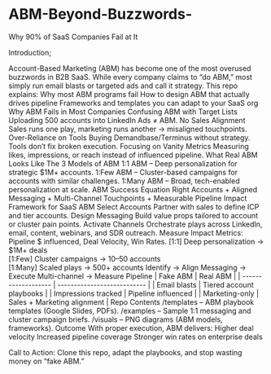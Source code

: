 # ABM-Beyond-Buzzwords-
Why 90% of SaaS Companies Fail at It

Introduction;

Account-Based Marketing (ABM) has become one of the most overused buzzwords in B2B SaaS. While every company claims to “do ABM,” most simply run email blasts or targeted ads and call it strategy. This repo explains:
Why most ABM programs fail
How to design ABM that actually drives pipeline
Frameworks and templates you can adapt to your SaaS org
Why ABM Fails in Most Companies
Confusing ABM with Target Lists
Uploading 500 accounts into LinkedIn Ads ≠ ABM.
No Sales Alignment
Sales runs one play, marketing runs another → misaligned touchpoints.
Over-Reliance on Tools
Buying Demandbase/Terminus without strategy. Tools don’t fix broken execution.
Focusing on Vanity Metrics
Measuring likes, impressions, or reach instead of influenced pipeline.
What Real ABM Looks Like
The 3 Models of ABM
1:1 ABM – Deep personalization for strategic $1M+ accounts.
1:Few ABM – Cluster-based campaigns for accounts with similar challenges.
1:Many ABM – Broad, tech-enabled personalization at scale.
ABM Success Equation
Right Accounts + Aligned Messaging + Multi-Channel Touchpoints + Measurable Pipeline Impact
Framework for SaaS ABM
Select Accounts
Partner with sales to define ICP and tier accounts.
Design Messaging
Build value props tailored to account or cluster pain points.
Activate Channels
Orchestrate plays across LinkedIn, email, content, webinars, and SDR outreach.
Measure Impact
Metrics: Pipeline $ influenced, Deal Velocity, Win Rates.
[1:1] Deep personalization → $1M+ deals  
[1:Few] Cluster campaigns → 10–50 accounts  
[1:Many] Scaled plays → 500+ accounts
Identify → Align Messaging → Execute Multi-channel → Measure Pipeline
| Fake ABM            | Real ABM                    |
| ------------------- | --------------------------- |
| Email blasts        | Tiered account playbooks    |
| Impressions tracked | Pipeline influenced         |
| Marketing-only      | Sales + Marketing alignment |
Repo Contents
/templates – ABM playbook templates (Google Slides, PDFs).
/examples – Sample 1:1 messaging and cluster campaign briefs.
/visuals – PNG diagrams (ABM models, frameworks).
Outcome
With proper execution, ABM delivers:
Higher deal velocity
Increased pipeline coverage
Stronger win rates on enterprise deals

Call to Action: Clone this repo, adapt the playbooks, and stop wasting money on “fake ABM.”
